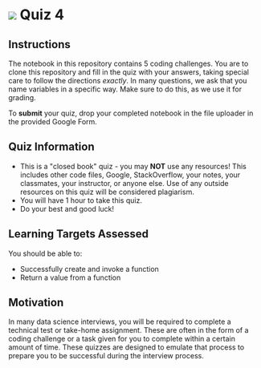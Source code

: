 # ![](https://ga-dash.s3.amazonaws.com/production/assets/logo-9f88ae6c9c3871690e33280fcf557f33.png) Quiz 4

## Instructions
The notebook in this repository contains 5 coding challenges. You are to clone this repository and fill in the quiz with your answers, taking special care to follow the directions _exactly_. In many questions, we ask that you name variables in a specific way. Make sure to do this, as we use it for grading.

To **submit** your quiz, drop your completed notebook in the file uploader in the provided Google Form.

## Quiz Information
- This is a "closed book" quiz - you may **NOT** use any resources! This includes other code files, Google, StackOverflow, your notes, your classmates, your instructor, or anyone else. Use of any outside resources on this quiz will be considered plagiarism.
- You will have 1 hour to take this quiz.
- Do your best and good luck!

## Learning Targets Assessed
You should be able to:
- Successfully create and invoke a function
- Return a value from a function

## Motivation
In many data science interviews, you will be required to complete a technical test or take-home assignment. These are often in the form of a coding challenge or a task given for you to complete within a certain amount of time. These quizzes are designed to emulate that process to prepare you to be successful during the interview process.
